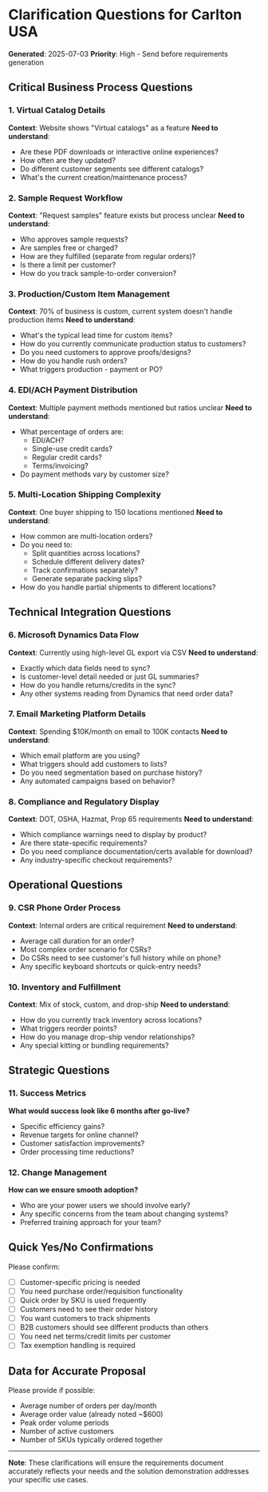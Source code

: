 # Clarification Questions for Carlton USA

**Generated**: 2025-07-03
**Priority**: High - Send before requirements generation

## Critical Business Process Questions

### 1. Virtual Catalog Details
**Context**: Website shows "Virtual catalogs" as a feature
**Need to understand**: 
- Are these PDF downloads or interactive online experiences?
- How often are they updated?
- Do different customer segments see different catalogs?
- What's the current creation/maintenance process?

### 2. Sample Request Workflow
**Context**: "Request samples" feature exists but process unclear
**Need to understand**:
- Who approves sample requests?
- Are samples free or charged?
- How are they fulfilled (separate from regular orders)?
- Is there a limit per customer?
- How do you track sample-to-order conversion?

### 3. Production/Custom Item Management
**Context**: 70% of business is custom, current system doesn't handle production items
**Need to understand**:
- What's the typical lead time for custom items?
- How do you currently communicate production status to customers?
- Do you need customers to approve proofs/designs?
- How do you handle rush orders?
- What triggers production - payment or PO?

### 4. EDI/ACH Payment Distribution
**Context**: Multiple payment methods mentioned but ratios unclear
**Need to understand**:
- What percentage of orders are:
  - EDI/ACH?
  - Single-use credit cards?
  - Regular credit cards?
  - Terms/invoicing?
- Do payment methods vary by customer size?

### 5. Multi-Location Shipping Complexity
**Context**: One buyer shipping to 150 locations mentioned
**Need to understand**:
- How common are multi-location orders?
- Do you need to:
  - Split quantities across locations?
  - Schedule different delivery dates?
  - Track confirmations separately?
  - Generate separate packing slips?
- How do you handle partial shipments to different locations?

## Technical Integration Questions

### 6. Microsoft Dynamics Data Flow
**Context**: Currently using high-level GL export via CSV
**Need to understand**:
- Exactly which data fields need to sync?
- Is customer-level detail needed or just GL summaries?
- How do you handle returns/credits in the sync?
- Any other systems reading from Dynamics that need order data?

### 7. Email Marketing Platform Details
**Context**: Spending $10K/month on email to 100K contacts
**Need to understand**:
- Which email platform are you using?
- What triggers should add customers to lists?
- Do you need segmentation based on purchase history?
- Any automated campaigns based on behavior?

### 8. Compliance and Regulatory Display
**Context**: DOT, OSHA, Hazmat, Prop 65 requirements
**Need to understand**:
- Which compliance warnings need to display by product?
- Are there state-specific requirements?
- Do you need compliance documentation/certs available for download?
- Any industry-specific checkout requirements?

## Operational Questions

### 9. CSR Phone Order Process
**Context**: Internal orders are critical requirement
**Need to understand**:
- Average call duration for an order?
- Most complex order scenario for CSRs?
- Do CSRs need to see customer's full history while on phone?
- Any specific keyboard shortcuts or quick-entry needs?

### 10. Inventory and Fulfillment
**Context**: Mix of stock, custom, and drop-ship
**Need to understand**:
- How do you currently track inventory across locations?
- What triggers reorder points?
- How do you manage drop-ship vendor relationships?
- Any special kitting or bundling requirements?

## Strategic Questions

### 11. Success Metrics
**What would success look like 6 months after go-live?**
- Specific efficiency gains?
- Revenue targets for online channel?
- Customer satisfaction improvements?
- Order processing time reductions?

### 12. Change Management
**How can we ensure smooth adoption?**
- Who are your power users we should involve early?
- Any specific concerns from the team about changing systems?
- Preferred training approach for your team?

## Quick Yes/No Confirmations

Please confirm:
- [ ] Customer-specific pricing is needed
- [ ] You need purchase order/requisition functionality  
- [ ] Quick order by SKU is used frequently
- [ ] Customers need to see their order history
- [ ] You want customers to track shipments
- [ ] B2B customers should see different products than others
- [ ] You need net terms/credit limits per customer
- [ ] Tax exemption handling is required

## Data for Accurate Proposal

Please provide if possible:
- Average number of orders per day/month
- Average order value (already noted ~$600)
- Peak order volume periods
- Number of active customers
- Number of SKUs typically ordered together

---

**Note**: These clarifications will ensure the requirements document accurately reflects your needs and the solution demonstration addresses your specific use cases.